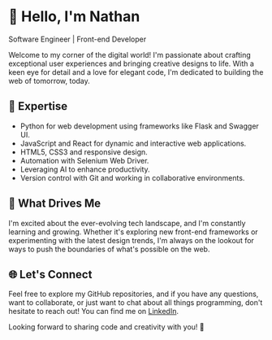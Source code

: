# 👋 Hello, I'm Nathan

Software Engineer | Front-end Developer

Welcome to my corner of the digital world! I'm passionate about crafting exceptional user experiences and bringing creative designs to life. With a keen eye for detail and a love for elegant code, I'm dedicated to building the web of tomorrow, today.

## 🌟 Expertise
- Python for web development using frameworks like Flask and Swagger UI.
- JavaScript and React for dynamic and interactive web applications.
- HTML5, CSS3 and responsive design.
- Automation with Selenium Web Driver.
- Leveraging AI to enhance productivity.
- Version control with Git and working in collaborative environments.

## 🚀 What Drives Me
I'm excited about the ever-evolving tech landscape, and I'm constantly learning and growing. Whether it's exploring new front-end frameworks or experimenting with the latest design trends, I'm always on the lookout for ways to push the boundaries of what's possible on the web.

## 🌐 Let's Connect
Feel free to explore my GitHub repositories, and if you have any questions, want to collaborate, or just want to chat about all things programming, don't hesitate to reach out! You can find me on [LinkedIn](https://www.linkedin.com/in/nathanjoel).

Looking forward to sharing code and creativity with you! 🌈

